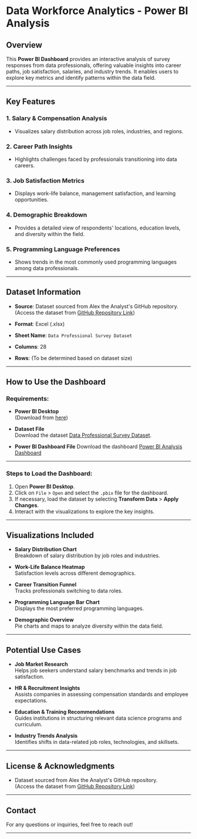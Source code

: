 # Data Workforce Analytics - Power BI Analysis

## Overview

This **Power BI Dashboard** provides an interactive analysis of survey responses from data professionals, offering valuable insights into career paths, job satisfaction, salaries, and industry trends. It enables users to explore key metrics and identify patterns within the data field.

---

## Key Features

### 1. **Salary & Compensation Analysis**
   - Visualizes salary distribution across job roles, industries, and regions.

### 2. **Career Path Insights**
   - Highlights challenges faced by professionals transitioning into data careers.

### 3. **Job Satisfaction Metrics**
   - Displays work-life balance, management satisfaction, and learning opportunities.

### 4. **Demographic Breakdown**
   - Provides a detailed view of respondents' locations, education levels, and diversity within the field.

### 5. **Programming Language Preferences**
   - Shows trends in the most commonly used programming languages among data professionals.

---

## Dataset Information

- **Source**: Dataset sourced from Alex the Analyst's GitHub repository.  
  (Access the dataset from [GitHub Repository Link](https://github.com/AlexTheAnalyst/Power-BI/blob/main/Power%20BI%20-%20Final%20Project.xlsx))

- **Format**: Excel (.xlsx)

- **Sheet Name**: `Data Professional Survey Dataset`

- **Columns**: 28

- **Rows**: (To be determined based on dataset size)

---

## How to Use the Dashboard

### Requirements:

- **Power BI Desktop**  
  (Download from [here](https://www.microsoft.com/en-us/download/details.aspx?id=58494))

- **Dataset File**  
  Download the dataset [Data Professional Survey Dataset](https://github.com/AlexTheAnalyst/Power-BI/blob/main/Power%20BI%20-%20Final%20Project.xlsx).

- **Power BI Dashboard File**
  Download the dashboard [Power BI Analysis Dashboard]()
---

### Steps to Load the Dashboard:

1. Open **Power BI Desktop**.
2. Click on `File` > `Open` and select the `.pbix` file for the dashboard.
3. If necessary, load the dataset by selecting **Transform Data** > **Apply Changes**.
4. Interact with the visualizations to explore the key insights.

---

## Visualizations Included

- **Salary Distribution Chart**  
  Breakdown of salary distribution by job roles and industries.

- **Work-Life Balance Heatmap**  
  Satisfaction levels across different demographics.

- **Career Transition Funnel**  
  Tracks professionals switching to data roles.

- **Programming Language Bar Chart**  
  Displays the most preferred programming languages.

- **Demographic Overview**  
  Pie charts and maps to analyze diversity within the data field.

---

## Potential Use Cases

- **Job Market Research**  
  Helps job seekers understand salary benchmarks and trends in job satisfaction.

- **HR & Recruitment Insights**  
  Assists companies in assessing compensation standards and employee expectations.

- **Education & Training Recommendations**  
  Guides institutions in structuring relevant data science programs and curriculum.

- **Industry Trends Analysis**  
  Identifies shifts in data-related job roles, technologies, and skillsets.

---

## License & Acknowledgments

- Dataset sourced from Alex the Analyst's GitHub repository.  
  (Access the dataset from [GitHub Repository Link](https://github.com/AlexTheAnalyst/Power-BI/blob/main/Power%20BI%20-%20Final%20Project.xlsx))  

---

## Contact

For any questions or inquiries, feel free to reach out!

---

